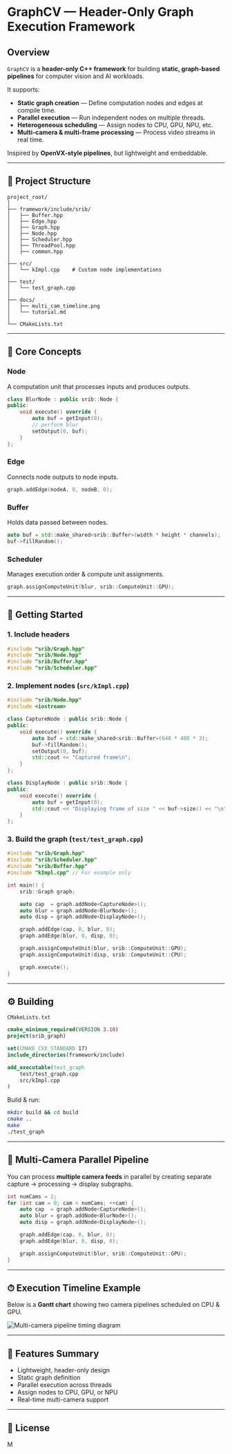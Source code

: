 # GraphCV — Header-Only Graph Execution Framework

## Overview
`GraphCV` is a **header-only C++ framework** for building **static, graph-based pipelines** for computer vision and AI workloads.  

It supports:
- **Static graph creation** — Define computation nodes and edges at compile time.
- **Parallel execution** — Run independent nodes on multiple threads.
- **Heterogeneous scheduling** — Assign nodes to CPU, GPU, NPU, etc.
- **Multi-camera & multi-frame processing** — Process video streams in real time.

Inspired by **OpenVX-style pipelines**, but lightweight and embeddable.

---

## 📂 Project Structure
```
project_root/
│
├── framework/include/srib/
│   ├── Buffer.hpp
│   ├── Edge.hpp
│   ├── Graph.hpp
│   ├── Node.hpp
│   ├── Scheduler.hpp
│   ├── ThreadPool.hpp
│   ├── common.hpp
│
├── src/
│   └── kImpl.cpp    # Custom node implementations
│
├── test/
│   └── test_graph.cpp
│
├── docs/
│   ├── multi_cam_timeline.png
│   └── tutorial.md
│
└── CMakeLists.txt
```

---

## 🧩 Core Concepts

### **Node**
A computation unit that processes inputs and produces outputs.
```cpp
class BlurNode : public srib::Node {
public:
    void execute() override {
        auto buf = getInput(0);
        // perform blur
        setOutput(0, buf);
    }
};
```

### **Edge**
Connects node outputs to node inputs.
```cpp
graph.addEdge(nodeA, 0, nodeB, 0);
```

### **Buffer**
Holds data passed between nodes.
```cpp
auto buf = std::make_shared<srib::Buffer>(width * height * channels);
buf->fillRandom();
```

### **Scheduler**
Manages execution order & compute unit assignments.
```cpp
graph.assignComputeUnit(blur, srib::ComputeUnit::GPU);
```

---

## 🚀 Getting Started

### **1. Include headers**
```cpp
#include "srib/Graph.hpp"
#include "srib/Node.hpp"
#include "srib/Buffer.hpp"
#include "srib/Scheduler.hpp"
```

### **2. Implement nodes** (`src/kImpl.cpp`)
```cpp
#include "srib/Node.hpp"
#include <iostream>

class CaptureNode : public srib::Node {
public:
    void execute() override {
        auto buf = std::make_shared<srib::Buffer>(640 * 480 * 3);
        buf->fillRandom();
        setOutput(0, buf);
        std::cout << "Captured frame\n";
    }
};

class DisplayNode : public srib::Node {
public:
    void execute() override {
        auto buf = getInput(0);
        std::cout << "Displaying frame of size " << buf->size() << "\n";
    }
};
```

### **3. Build the graph** (`test/test_graph.cpp`)
```cpp
#include "srib/Graph.hpp"
#include "srib/Scheduler.hpp"
#include "srib/Buffer.hpp"
#include "kImpl.cpp" // For example only

int main() {
    srib::Graph graph;

    auto cap  = graph.addNode<CaptureNode>();
    auto blur = graph.addNode<BlurNode>();
    auto disp = graph.addNode<DisplayNode>();

    graph.addEdge(cap, 0, blur, 0);
    graph.addEdge(blur, 0, disp, 0);

    graph.assignComputeUnit(blur, srib::ComputeUnit::GPU);
    graph.assignComputeUnit(disp, srib::ComputeUnit::CPU);

    graph.execute();
}
```

---

## ⚙️ Building

`CMakeLists.txt`
```cmake
cmake_minimum_required(VERSION 3.10)
project(srib_graph)

set(CMAKE_CXX_STANDARD 17)
include_directories(framework/include)

add_executable(test_graph
    test/test_graph.cpp
    src/kImpl.cpp
)
```

Build & run:
```bash
mkdir build && cd build
cmake ..
make
./test_graph
```

---

## 🎥 Multi-Camera Parallel Pipeline

You can process **multiple camera feeds** in parallel by creating separate capture → processing → display subgraphs.

```cpp
int numCams = 2;
for (int cam = 0; cam < numCams; ++cam) {
    auto cap  = graph.addNode<CaptureNode>();
    auto blur = graph.addNode<BlurNode>();
    auto disp = graph.addNode<DisplayNode>();

    graph.addEdge(cap, 0, blur, 0);
    graph.addEdge(blur, 0, disp, 0);

    graph.assignComputeUnit(blur, srib::ComputeUnit::GPU);
}
```

---

## ⏱ Execution Timeline Example

Below is a **Gantt chart** showing two camera pipelines scheduled on CPU & GPU.

![Multi-camera pipeline timing diagram](docs/multi_cam_timeline.png)

---

## 📌 Features Summary
- Lightweight, header-only design  
- Static graph definition  
- Parallel execution across threads  
- Assign nodes to CPU, GPU, or NPU  
- Real-time multi-camera support  

---

## 📜 License
M
